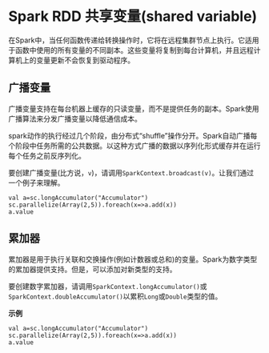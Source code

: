 # Spark RDD 共享变量(shared variable)

在Spark中，当任何函数传递给转换操作时，它将在远程集群节点上执行。它适用于函数中使用的所有变量的不同副本。这些变量将复制到每台计算机，并且远程计算机上的变量更新不会恢复到驱动程序。

## 广播变量

广播变量支持在每台机器上缓存的只读变量，而不是提供任务的副本。Spark使用广播算法来分发广播变量以降低通信成本。

spark动作的执行经过几个阶段，由分布式“shuffle”操作分开。Spark自动广播每个阶段中任务所需的公共数据。以这种方式广播的数据以序列化形式缓存并在运行每个任务之前反序列化。

要创建广播变量(比方说，`v`)，请调用`SparkContext.broadcast(v)`。让我们通过一个例子来理解。

```scale
val a=sc.longAccumulator("Accumulator")  
sc.parallelize(Array(2,5)).foreach(x=>a.add(x))  
a.value
```

## 累加器

累加器是用于执行关联和交换操作(例如计数器或总和)的变量。Spark为数字类型的累加器提供支持。但是，可以添加对新类型的支持。

要创建数字累加器，请调用`SparkContext.longAccumulator()`或`SparkContext.doubleAccumulator()`以累积`Long`或`Double`类型的值。

**示例**

```scale
val a=sc.longAccumulator("Accumulator")  
sc.parallelize(Array(2,5)).foreach(x=>a.add(x))  
a.value
```